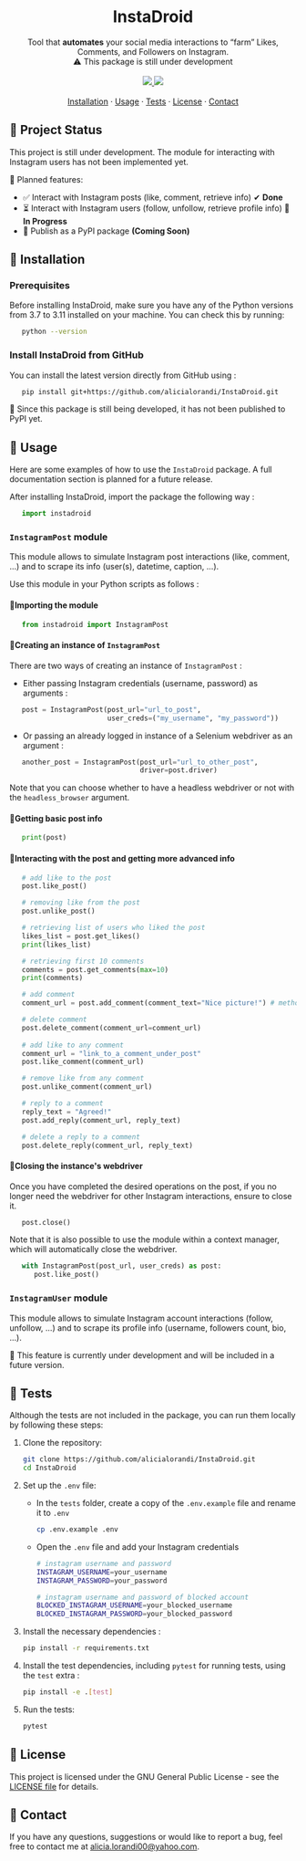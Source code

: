 <p align="center">
    <h1 align="center">InstaDroid</h1>
    <p align="center">Tool that <b>automates</b> your social media interactions to “farm” Likes, Comments, and Followers on Instagram.
<br />
⚠️ This package is still under development
    <br />
    <br />
    <a href="https://www.python.org/">
    	<img src="https://img.shields.io/badge/Python-3.7 | 3.8 | 3.9 | 3.10 | 3.11-red.svg" />
    </a>
    <a href="https://github.com/SeleniumHQ/selenium">
      <img src="https://img.shields.io/badge/built%20with-Selenium-green.svg" />
    </a>
    <br />
    <br />
    <a href="#installation">Installation</a>
    &middot;
    <a href="#usage">Usage</a>
    &middot;
    <a href="#tests">Tests</a>
    &middot;
    <a href="#license">License</a>
    &middot;
    <a href="#contact">Contact</a>

<h2 id="project-status">🚧 Project Status</h2>

This project is still under development. The module for interacting with Instagram users has not been implemented yet.

📌 Planned features:
- ✅ Interact with Instagram posts (like, comment, retrieve info) ✔ **Done**
- ⏳ Interact with Instagram users (follow, unfollow, retrieve profile info) 🔄 **In Progress**
- 🚀 Publish as a PyPI package **(Coming Soon)**

<h2 id="installation">🚀 Installation</h2>

### Prerequisites

Before installing InstaDroid, make sure you have any of the Python versions from 3.7 to 3.11 installed on your machine. You can check this by running:

```sh
   python --version
```

### Install InstaDroid from GitHub

You can install the latest version directly from GitHub using : 

```sh
   pip install git+https://github.com/alicialorandi/InstaDroid.git
```

🚧 Since this package is still being developed, it has not been published to PyPI yet.

<h2 id="usage">📖 Usage</h2>

Here are some examples of how to use the `InstaDroid` package. A full documentation section is planned for a future release.

After installing InstaDroid, import the package the following way :

```python
   import instadroid
```

### `InstagramPost` module

This module allows to simulate Instagram post interactions (like, comment, ...) and to scrape its info (user(s), datetime, caption, ...).

Use this module in your Python scripts as follows :

#### 🔹Importing the module

```python
   from instadroid import InstagramPost
```

#### 🔹Creating an instance of `InstagramPost`

There are two ways of creating an instance of `InstagramPost` : 
- Either passing Instagram credentials (username, password) as arguments :

```python
   post = InstagramPost(post_url="url_to_post",
                        user_creds=("my_username", "my_password"))
```
- Or passing an already logged in instance of a Selenium webdriver as an argument :

```python
   another_post = InstagramPost(post_url="url_to_other_post",
                                driver=post.driver)
```

Note that you can choose whether to have a headless webdriver or not with the `headless_browser` argument.

#### 🔹Getting basic post info

```python
   print(post)
```

#### 🔹Interacting with the post and getting more advanced info

```python
   # add like to the post
   post.like_post()

   # removing like from the post
   post.unlike_post()

   # retrieving list of users who liked the post
   likes_list = post.get_likes()
   print(likes_list)

   # retrieving first 10 comments
   comments = post.get_comments(max=10)
   print(comments)

   # add comment
   comment_url = post.add_comment(comment_text="Nice picture!") # method returns the URL of the posted comment

   # delete comment
   post.delete_comment(comment_url=comment_url)
   
   # add like to any comment
   comment_url = "link_to_a_comment_under_post"
   post.like_comment(comment_url)

   # remove like from any comment
   post.unlike_comment(comment_url)

   # reply to a comment
   reply_text = "Agreed!"
   post.add_reply(comment_url, reply_text)

   # delete a reply to a comment
   post.delete_reply(comment_url, reply_text)
```

#### 🔹Closing the instance's webdriver

Once you have completed the desired operations on the post, if you no longer need the webdriver for other Instagram interactions, ensure to close it. 

```python
   post.close()
```

Note that it is also possible to use the module within a context manager, which will automatically close the webdriver.

```python
   with InstagramPost(post_url, user_creds) as post:
      post.like_post()         
```

### `InstagramUser` module

This module allows to simulate Instagram account interactions (follow, unfollow, ...) and to scrape its profile info (username, followers count, bio, ...).

🚧 This feature is currently under development and will be included in a future version.

<h2 id="tests">🧪 Tests</h2>

Although the tests are not included in the package, you can run them locally by following these steps:

1. Clone the repository:
    ```bash
    git clone https://github.com/alicialorandi/InstaDroid.git
    cd InstaDroid
    ```
2. Set up the ```.env``` file:
    - In the ```tests``` folder, create a copy of the ```.env.example``` file and rename it to ```.env```
        ```bash
        cp .env.example .env
        ```
    - Open the ```.env``` file and add your Instagram credentials
        ```bash
        # instagram username and password
        INSTAGRAM_USERNAME=your_username
        INSTAGRAM_PASSWORD=your_password

        # instagram username and password of blocked account
        BLOCKED_INSTAGRAM_USERNAME=your_blocked_username
        BLOCKED_INSTAGRAM_PASSWORD=your_blocked_password
        ```

3. Install the necessary dependencies :
    ```bash
    pip install -r requirements.txt
    ```
4. Install the test dependencies, including `pytest` for running tests, using the `test` extra :
    ```bash
    pip install -e .[test]
    ```
5. Run the tests:
    ```bash
    pytest
    ```

<h2 id="license">📜 License</h2>

This project is licensed under the GNU General Public License - see the [LICENSE file](LICENSE) for details.
<h2 id="contact">📩 Contact</h2>

If you have any questions, suggestions or would like to report a bug, feel free to contact me at [alicia.lorandi00@yahoo.com](alicia.lorandi00@yahoo.com).